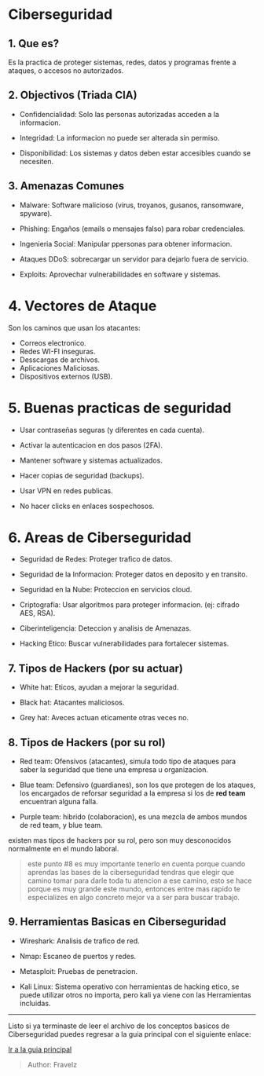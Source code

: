 # Ciberseguridad 

## 1. Que es?

Es la practica de proteger sistemas, redes, datos 
y programas frente a ataques, o accesos no 
autorizados.

## 2. Objectivos (Triada CIA) 

* Confidencialidad: Solo las personas autorizadas 
acceden a la informacion.

* Integridad: La informacion no puede ser 
alterada sin permiso.

* Disponibilidad: Los sistemas y datos deben 
estar accesibles cuando se necesiten.

## 3. Amenazas Comunes

* Malware: Software malicioso (virus, troyanos, 
gusanos, ransomware, spyware).

* Phishing: Engaños (emails o mensajes falso) para
robar credenciales.

* Ingenieria Social: Manipular ppersonas para 
obtener informacion.

* Ataques DDoS: sobrecargar un servidor para 
dejarlo fuera de servicio.

* Exploits: Aprovechar vulnerabilidades en 
software y sistemas.

# 4. Vectores de Ataque

Son los caminos que usan los atacantes:
* Correos electronico.
* Redes WI-FI inseguras.
* Desscargas de archivos.
* Aplicaciones Maliciosas.
* Dispositivos externos (USB).

# 5. Buenas practicas de seguridad

* Usar contraseñas seguras (y diferentes en cada
cuenta).

* Activar la autenticacion en dos pasos (2FA).
* Mantener software y sistemas actualizados.
* Hacer copias de seguridad (backups).
* Usar VPN en redes publicas.
* No hacer clicks en enlaces sospechosos.

# 6. Areas de Ciberseguridad

* Seguridad de Redes: Proteger trafico de datos.

* Seguridad de la Informacion: Proteger datos en 
deposito y en transito.

* Seguridad en la Nube: Proteccion en servicios
cloud.

* Criptografia: Usar algoritmos para proteger 
informacion. (ej: cifrado AES, RSA).

* Ciberinteligencia: Deteccion y analisis de
Amenazas.

* Hacking Etico: Buscar vulnerabilidades para 
fortalecer sistemas.

## 7. Tipos de Hackers (por su actuar)

* White hat: Eticos, ayudan a mejorar la 
seguridad.

* Black hat: Atacantes maliciosos.

* Grey hat: Aveces actuan eticamente otras veces
no.

## 8. Tipos de Hackers (por su rol) 

* Red team: Ofensivos (atacantes), simula todo
tipo de ataques para saber la seguridad que 
tiene una empresa u organizacion.

* Blue team: Defensivo (guardianes), son los 
que protegen de los ataques, los encargados de 
reforsar seguridad a la empresa si los de **red 
team** encuentran alguna falla.

* Purple team: hibrido (colaboracion), es una 
mezcla de ambos mundos de red team, y blue team.

existen mas tipos de hackers por su rol, pero 
son muy desconocidos normalmente en el mundo 
laboral.

> este punto #8 es muy importante tenerlo en 
cuenta porque cuando aprendas las bases de la 
ciberseguridad tendras que elegir que camino 
tomar para darle toda tu atencion a ese camino, 
esto se hace porque es muy grande este mundo, 
entonces entre mas rapido te especializes en 
algo concreto mejor va a ser para buscar 
trabajo.

## 9. Herramientas Basicas en Ciberseguridad

* Wireshark: Analisis de trafico de red.
* Nmap: Escaneo de puertos y redes.
* Metasploit: Pruebas de penetracion.

* Kali Linux: Sistema operativo con herramientas
de hacking etico, se puede utilizar otros no 
importa, pero kali ya viene con las Herramientas
incluidas.

---

Listo si ya terminaste de leer el archivo de los
conceptos basicos de Ciberseguridad puedes 
regresar a la guia principal con el siguiente 
enlace:

[Ir a la guia principal](./readme.md)

> Author: Fravelz

